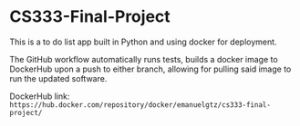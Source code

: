 # CS333-Final-Project

This is a to do list app built in Python and using docker for deployment.

The GitHub workflow automatically runs tests, builds a docker image to DockerHub upon a push to either branch, allowing for pulling said image to run the updated software.

DockerHub link: `https://hub.docker.com/repository/docker/emanuelgtz/cs333-final-project/`
